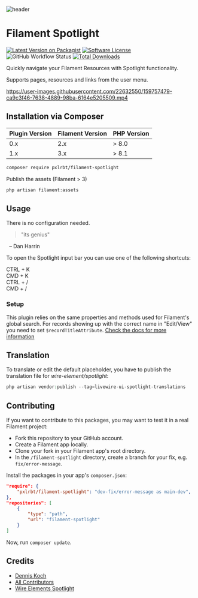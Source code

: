 <div class="filament-hidden">
    
![header](./.github/resources/header.png)

</div>

# Filament Spotlight

<div class="filament-hidden">
    
[![Latest Version on Packagist](https://img.shields.io/packagist/v/pxlrbt/filament-spotlight.svg?include_prereleases)](https://packagist.org/packages/pxlrbt/filament-spotlight)
[![Software License](https://img.shields.io/badge/license-MIT-brightgreen.svg)](LICENSE.md)
![GitHub Workflow Status](https://img.shields.io/github/actions/workflow/status/pxlrbt/filament-spotlight/code-style.yml?branch=main&label=Code%20style&style=flat-square)
[![Total Downloads](https://img.shields.io/packagist/dt/pxlrbt/filament-spotlight.svg)](https://packagist.org/packages/pxlrbt/filament-spotlight)

</div>

Quickly navigate your Filament Resources with Spotlight functionality.

Supports pages, resources and links from the user menu.

<div class="filament-hidden">
    
https://user-images.githubusercontent.com/22632550/159757479-ca9c3f46-7638-4889-98ba-6164e5205509.mp4

</div>


## Installation via Composer


| Plugin Version | Filament Version | PHP Version |
|----------------|-----------------|-------------|
| 0.x            | 2.x   | \> 8.0      |
| 1.x            | 3.x             | \> 8.1      |


```bash
composer require pxlrbt/filament-spotlight
```

Publish the assets (Filament > 3)

```bash
php artisan filament:assets
```

## Usage

There is no configuration needed.

> "its genius"

  – Dan Harrin

To open the Spotlight input bar you can use one of the following shortcuts:

CTRL + K  
CMD + K  
CTRL + /  
CMD + /  

### Setup

This plugin relies on the same properties and methods used for Filament's global search. For records showing up with the correct name in "Edit/View" you need to set `$recordTitleAttribute`. [Check the docs for more information](https://filamentphp.com/docs/2.x/admin/resources/global-search)

## Translation

To translate or edit the default placeholder, you have to publish the translation file for *wire-element/spotlight*: 

```php
php artisan vendor:publish --tag=livewire-ui-spotlight-translations
```



## Contributing

If you want to contribute to this packages, you may want to test it in a real Filament project:

- Fork this repository to your GitHub account.
- Create a Filament app locally.
- Clone your fork in your Filament app's root directory.
- In the `/filament-spotlight` directory, create a branch for your fix, e.g. `fix/error-message`.

Install the packages in your app's `composer.json`:

```json
"require": {
    "pxlrbt/filament-spotlight": "dev-fix/error-message as main-dev",
},
"repositories": [
    {
        "type": "path",
        "url": "filament-spotlight"
    }
]
```

Now, run `composer update`.

## Credits
- [Dennis Koch](https://github.com/pxlrbt)
- [All Contributors](../../contributors)
- [Wire Elements Spotlight](https://github.com/wire-elements/spotlight)
